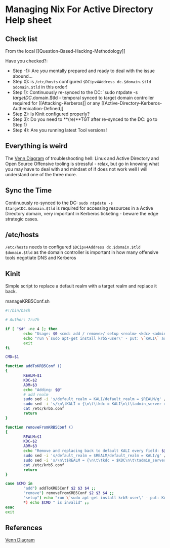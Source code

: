# Managing Nix For Active Directory Help sheet

## Check list

From the local [[Question-Based-Hacking-Methodology]]

Have you checked?:
- Step -1): Are *you* mentally prepared and ready to deal with the issue abound... 
- Step 0): is `/etc/hosts` configured `$DCipv4Address dc.$domain.$tld $domain.$tld` in this order!
- Step 1): Continuously re-synced to the DC: `sudo ntpdate -s $targetDC.$domain.$tld
			- temporal synced to target domain controller required for [[Attacking-Kerberos]] or any [[Active-Directory-Kerberos-Authenication-Defined]] 
- Step 2): Is Kinit configured properly?
- Step 3): Do you need to **(re)**TGT after re-synced to the DC: go to Step 1)
- Step 4): Are you running latest Tool versions!

## Everything is weird 

The [Venn Diagram](https://en.wikipedia.org/wiki/Venn_diagram) of troubleshooting hell: Linux and Active Directory and Open Source Offensive tooling is stressful - relax, but go in knowing what you may have to deal with and mindset of if does not work well I will understand one of the three more. 

## Sync the Time

Continuously re-synced to the DC: `sudo ntpdate -s $targetDC.$domain.$tld`  is required for accessing resources in a Active Directory domain, very important in Kerberos ticketing - beware the edge strategic cases.

## /etc/hosts

`/etc/hosts` needs to configured `$DCipv4Address dc.$domain.$tld $domain.$tld` as the domain controller is important in how many offensive tools negotiate DNS and Kerberos 

## Kinit

Simple script to replace a default realm with a target realm and replace it back.

manageKRB5Conf.sh
```bash
#!/bin/bash

# Author: 7ru7h

if [ "$#" -ne 4 ]; then
        echo "Usage: $0 <cmd: add / remove>/ setup <realm> <kdc> <admin_server>"
        echo "run \`sudo apt-get install krb5-user\' - put: \`KALI\` as default in all capitals, no \` for adding and removing a default realm"
        exit
fi

CMD=$1

function addToKRB5Conf ()
{
        REALM=$1
        KDC=$2
        ADM=$3
        echo "Adding: $@"
        # add realm
        sudo sed -i 's/default_realm = KALI/default_realm = $REALM/g' /etc/krb5.conf
        sudo sed -i 's/\n\tKALI = {\n\t\tkdc = KALI\n\t\tadmin_server = KALI\n\t}/\n\t$REALM = {\n\t\tkdc = $KDC\n\t\tadmin_server = $ADM\n\t}/g' /etc/krb5.conf
        cat /etc/krb5.conf
        return
}

function removeFromKRB5Conf ()
{
        REALM=$1
        KDC=$2
        ADM=$3
        echo "Remove and replacing back to default KALI every field: $@"
        sudo sed -i 's/default_realm = $REALM/default_realm = KALI/g' /etc/krb5.conf
        sudo sed -i 's/\n\t$REALM = {\n\t\tkdc = $KDC\n\t\tadmin_server = $ADM\n\t}/\n\tKALI = {\n\t\tkdc = KALI\n\t\tadmin_server = KALI\n\t}/g' /etc/krb5.conf
        cat /etc/krb5.conf
        return
}

case $CMD in
        "add") addToKRB5Conf $2 $3 $4 ;;
        "remove") removeFromKRB5Conf $2 $3 $4 ;;
        "setup") echo "run \`sudo apt-get install krb5-user\' - put: KALI as default in all capitals for adding and removing a  default realm"
        *) echo $CMD " is invalid" ;;
esac
exit
```

## References

[Venn Diagram](https://en.wikipedia.org/wiki/Venn_diagram)